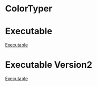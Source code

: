 # ColorTyper

# Executable
[Executable](https://drive.google.com/drive/folders/1JxkfCQvNwWdfkLwb3BHDHk8rsa3BR7up?usp=sharing)

# Executable Version2
[Executable](https://drive.google.com/drive/folders/1Ro2Bw0EAKtR_sZGa7V5z0GG9BkU_XaHO?usp=sharing)
